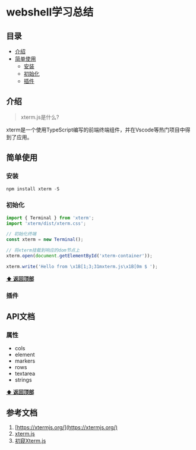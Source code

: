 # webshell学习总结

## 目录
- [介绍](#介绍)
- [简单使用](#简单使用)
  - [安装](#安装)
  - [初始化](#初始化)
  - [插件](#插件)

## 介绍
>xterm.js是什么?

xterm是一个使用TypeScript编写的前端终端组件，并在Vscode等热门项目中得到了应用。

## 简单使用
### 安装
```js
npm install xterm -S
```
### 初始化
```js
import { Terminal } from 'xterm';
import 'xterm/dist/xterm.css';

// 初始化终端
const xterm = new Terminal();

// 将xterm挂载到响应的dom节点上
xterm.open(document.getElementById('xterm-container'));

xterm.write('Hello from \x1B[1;3;31mxterm.js\x1B[0m $ ');
```
**[⬆ 返回顶部](#webshell学习总结)**

### 插件

## API文档
### 属性
- cols
- element
- markers
- rows
- textarea
- strings





**[⬆ 返回顶部](#webshell学习总结)**
## 参考文档
1. [https://xtermjs.org/](https://xtermjs.org/)
2. [xterm.js](https://github.com/xtermjs/xterm.js/)
3. [初窥Xterm.js](https://segmentfault.com/a/1190000018712469)